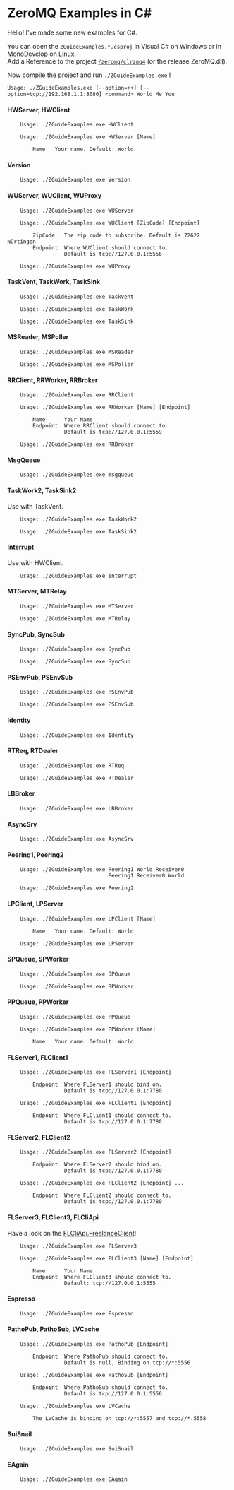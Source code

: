 # ZeroMQ Examples in C#

Hello! I've made some new examples for C#.

You can open the `ZGuideExamples.*.csproj` in Visual C# on Windows or in MonoDevelop on Linux.  
Add a Reference to the project [`/zeromq/clrzmq4`](http://github.com/zeromq/clrzmq4) (or the release ZeroMQ.dll).

Now compile the project and run `./ZGuideExamples.exe` !

```
Usage: ./ZGuideExamples.exe [--option=++] [--option=tcp://192.168.1.1:8080] <command> World Me You
```

#### HWServer, HWClient

```
	Usage: ./ZGuideExamples.exe HWClient

	Usage: ./ZGuideExamples.exe HWServer [Name]

        Name   Your name. Default: World
```

#### Version

```
	Usage: ./ZGuideExamples.exe Version
```

#### WUServer, WUClient, WUProxy

```
	Usage: ./ZGuideExamples.exe WUServer

	Usage: ./ZGuideExamples.exe WUClient [ZipCode] [Endpoint]

        ZipCode   The zip code to subscribe. Default is 72622 Nürtingen
	    Endpoint  Where WUClient should connect to.
	              Default is tcp://127.0.0.1:5556

	Usage: ./ZGuideExamples.exe WUProxy
```

#### TaskVent, TaskWork, TaskSink

```
	Usage: ./ZGuideExamples.exe TaskVent

	Usage: ./ZGuideExamples.exe TaskWork

	Usage: ./ZGuideExamples.exe TaskSink
```

#### MSReader, MSPoller

```
	Usage: ./ZGuideExamples.exe MSReader

	Usage: ./ZGuideExamples.exe MSPoller
```

#### RRClient, RRWorker, RRBroker

```
	Usage: ./ZGuideExamples.exe RRClient

	Usage: ./ZGuideExamples.exe RRWorker [Name] [Endpoint]

        Name      Your Name
	    Endpoint  Where RRClient should connect to.
	              Default is tcp://127.0.0.1:5559

	Usage: ./ZGuideExamples.exe RRBroker
```

#### MsgQueue

```
	Usage: ./ZGuideExamples.exe msgqueue
```

#### TaskWork2, TaskSink2

Use with TaskVent.

```
	Usage: ./ZGuideExamples.exe TaskWork2

	Usage: ./ZGuideExamples.exe TaskSink2
```

#### Interrupt

Use with HWClient.

```
	Usage: ./ZGuideExamples.exe Interrupt
```

#### MTServer, MTRelay

```
	Usage: ./ZGuideExamples.exe MTServer

	Usage: ./ZGuideExamples.exe MTRelay
```

#### SyncPub, SyncSub

```
	Usage: ./ZGuideExamples.exe SyncPub

	Usage: ./ZGuideExamples.exe SyncSub
```

#### PSEnvPub, PSEnvSub

```
	Usage: ./ZGuideExamples.exe PSEnvPub

	Usage: ./ZGuideExamples.exe PSEnvSub
```

#### Identity

```
	Usage: ./ZGuideExamples.exe Identity
```

#### RTReq, RTDealer

```
	Usage: ./ZGuideExamples.exe RTReq

	Usage: ./ZGuideExamples.exe RTDealer
```

#### LBBroker

```
	Usage: ./ZGuideExamples.exe LBBroker
```

#### AsyncSrv

```
	Usage: ./ZGuideExamples.exe AsyncSrv
```

#### Peering1, Peering2

```
	Usage: ./ZGuideExamples.exe Peering1 World Receiver0
				                Peering1 Receiver0 World

	Usage: ./ZGuideExamples.exe Peering2
```

#### LPClient, LPServer

```
	Usage: ./ZGuideExamples.exe LPClient [Name]

        Name   Your name. Default: World

	Usage: ./ZGuideExamples.exe LPServer
```

#### SPQueue, SPWorker

```
	Usage: ./ZGuideExamples.exe SPQueue

	Usage: ./ZGuideExamples.exe SPWorker
```

#### PPQueue, PPWorker

```
	Usage: ./ZGuideExamples.exe PPQueue

	Usage: ./ZGuideExamples.exe PPWorker [Name]

        Name   Your name. Default: World
```

#### FLServer1, FLClient1

```
	Usage: ./ZGuideExamples.exe FLServer1 [Endpoint]

	    Endpoint  Where FLServer1 should bind on.
	              Default is tcp://127.0.0.1:7780

	Usage: ./ZGuideExamples.exe FLClient1 [Endpoint]

	    Endpoint  Where FLClient1 should connect to.
	              Default is tcp://127.0.0.1:7780
```

#### FLServer2, FLClient2

```
	Usage: ./ZGuideExamples.exe FLServer2 [Endpoint]

	    Endpoint  Where FLServer2 should bind on.
	              Default is tcp://127.0.0.1:7780

	Usage: ./ZGuideExamples.exe FLClient2 [Endpoint] ...

	    Endpoint  Where FLClient2 should connect to.
	              Default is tcp://127.0.0.1:7780
```

#### FLServer3, FLClient3, FLCliApi

Have a look on the [FLCliApi.FreelanceClient](https://github.com/metadings/zguide/blob/master/examples/C%23/flcliapi.cs)!

```
	Usage: ./ZGuideExamples.exe FLServer3

	Usage: ./ZGuideExamples.exe FLClient3 [Name] [Endpoint]

	    Name      Your Name
	    Endpoint  Where FLClient3 should connect to.
	              Default: tcp://127.0.0.1:5555
```

#### Espresso

```
	Usage: ./ZGuideExamples.exe Espresso
```

#### PathoPub, PathoSub, LVCache

```
	Usage: ./ZGuideExamples.exe PathoPub [Endpoint]

	    Endpoint  Where PathoPub should connect to.
	              Default is null, Binding on tcp://*:5556

	Usage: ./ZGuideExamples.exe PathoSub [Endpoint]

	    Endpoint  Where PathoSub should connect to.
	              Default is tcp://127.0.0.1:5556

	Usage: ./ZGuideExamples.exe LVCache

        The LVCache is binding on tcp://*:5557 and tcp://*.5558
```

#### SuiSnail

```
	Usage: ./ZGuideExamples.exe SuiSnail
```

#### EAgain

```
	Usage: ./ZGuideExamples.exe EAgain
```

